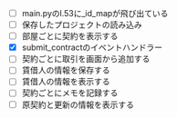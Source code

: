 - [ ] main.pyのl.53に_id_mapが飛び出ている
- [ ] 保存したプロジェクトの読み込み
- [ ] 部屋ごとに契約を表示する
- [x] submit_contractのイベントハンドラー
- [ ] 契約ごとに取引を画面から追加する
- [ ] 賃借人の情報を保存する
- [ ] 賃借人の情報を表示する
- [ ] 契約ごとにメモを記録する
- [ ] 原契約と更新の情報を表示する